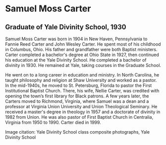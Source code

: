 # Samuel Moss Carter
## Graduate of Yale Divinity School, 1930
Samuel Moss Carter was born in 1904 in New Haven, Pennsylvania to Fannie Reed Carter and John Wesley Carter. He spent most of his childhood in Columbus, Ohio. His father and grandfather were both Baptist ministers. Carter completed a bachelor's degree at Ohio State in 1927, then continued his education at the Yale Divinity School. He completed a bachelor of divinity in 1930. He remained at Yale, taking courses in the Graduate School. 

He went on to a long career in education and ministry. In North Carolina, he taught philosophy and religion at Shaw University and worked as a pastor. In the mid-1940s, he moved to St. Petersburg, Florida to pastor the First Institutional Baptist Church. There, his wife, Nellie Carter, was credited with opening the town’s first library for Black patrons. A few years later, the Carters moved to Richmond, Virginia, where Samuel was a dean and a professor at Virginia Union University and Union Theological Seminary. He received a master's degree in theology in 1957 and a doctorate of divinity in 1982 from Union. He was also pastor of First Baptist Church in Centralia, Virginia from 1950 to 1990. Carter died in 1999. 

Image citation: Yale Divinity School class composite photographs,  Yale Divinity School
